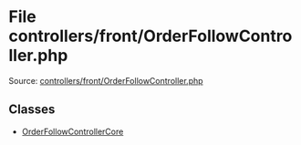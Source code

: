 File controllers/front/OrderFollowController.php
=========

Source: [controllers/front/OrderFollowController.php](https://github.com/PrestaShop/PrestaShop/blob/1.6.0.1/controllers/front/OrderFollowController.php)


Classes
-------

* [OrderFollowControllerCore](class.OrderFollowControllerCore.md)

